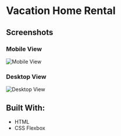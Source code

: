 # Vacation Home Rental

## Screenshots

### Mobile View
![Mobile View](https://github.com/melwong08/vacation-home-rental/blob/main/images/Thinkfulbnb-mobile.png)

### Desktop View
![Desktop View](https://github.com/melwong08/vacation-home-rental/blob/main/images/Thinkfulbnb-desktop.png)

## Built With:

- HTML
- CSS Flexbox
